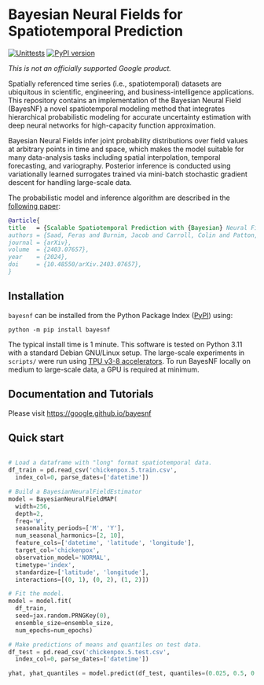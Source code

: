 # Bayesian Neural Fields for Spatiotemporal Prediction

[![Unittests](https://github.com/google/bayesnf/actions/workflows/pytest_and_autopublish.yml/badge.svg)](https://github.com/google/bayesnf/actions/workflows/pytest_and_autopublish.yml)
[![PyPI version](https://badge.fury.io/py/bayesnf.svg)](https://badge.fury.io/py/bayesnf)

*This is not an officially supported Google product.*

Spatially referenced time series (i.e., spatiotemporal) datasets are
ubiquitous in scientific, engineering, and business-intelligence
applications. This repository contains an implementation of the Bayesian
Neural Field (BayesNF) a novel spatiotemporal modeling method that
integrates hierarchical probabilistic modeling for accurate uncertainty
estimation with deep neural networks for high-capacity function
approximation.

Bayesian Neural Fields infer joint probability distributions over field
values at arbitrary points in time and space, which makes the model
suitable for many data-analysis tasks including spatial interpolation,
temporal forecasting, and variography. Posterior inference is conducted
using variationally learned surrogates trained via mini-batch stochastic
gradient descent for handling large-scale data.

The probabilistic model and inference algorithm are described in the
[following paper](https://arxiv.org/abs/2403.07657):

```bibtex
@article{
title   = {Scalable Spatiotemporal Prediction with {Bayesian} Neural Fields},
authors = {Saad, Feras and Burnim, Jacob and Carroll, Colin and Patton, Brian and Köster, Urs  and Saurous, Rif A. and Hoffman, Matthew}
journal = {arXiv},
volume  = {2403.07657},
year    = {2024},
doi     = {10.48550/arXiv.2403.07657},
}
```

## Installation

`bayesnf` can be installed from the Python Package Index
([PyPI](https://pypi.org/project/bayesnf/)) using:

```
python -m pip install bayesnf
```

The typical install time is 1 minute. This software is tested on Python 3.11
with a standard Debian GNU/Linux setup. The large-scale experiments in
`scripts/` were run using [TPU v3-8 accelerators](https://cloud.google.com/tpu/docs/supported-tpu-configurations#tpu-v3-config).
To run BayesNF locally on medium to large-scale data, a GPU is
required at minimum.

## Documentation and Tutorials

Please visit <https://google.github.io/bayesnf>

## Quick start

```python

# Load a dataframe with "long" format spatiotemporal data.
df_train = pd.read_csv('chickenpox.5.train.csv',
  index_col=0, parse_dates=['datetime'])

# Build a BayesianNeuralFieldEstimator
model = BayesianNeuralFieldMAP(
  width=256,
  depth=2,
  freq='W',
  seasonality_periods=['M', 'Y'],
  num_seasonal_harmonics=[2, 10],
  feature_cols=['datetime', 'latitude', 'longitude'],
  target_col='chickenpox',
  observation_model='NORMAL',
  timetype='index',
  standardize=['latitude', 'longitude'],
  interactions=[(0, 1), (0, 2), (1, 2)])

# Fit the model.
model = model.fit(
  df_train,
  seed=jax.random.PRNGKey(0),
  ensemble_size=ensemble_size,
  num_epochs=num_epochs)

# Make predictions of means and quantiles on test data.
df_test = pd.read_csv('chickenpox.5.test.csv',
  index_col=0, parse_dates=['datetime'])

yhat, yhat_quantiles = model.predict(df_test, quantiles=(0.025, 0.5, 0.975))
```
